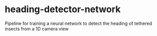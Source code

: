 # heading-detector-network
Pipeline for training a neural network to detect the heading of tethered insects from a 1D camera view
